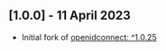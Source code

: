 ## [1.0.0] - 11 April 2023

- Initial fork of [openidconnect: ^1.0.25](https://pub.dev/packages/openidconnect)
